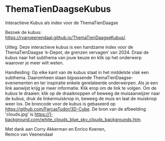 # ThemaTienDaagseKubus
Interactieve Kubus als index voor de ThemaTienDaagse

Bezoek de kubus: https://rvanveenendaal.github.io/ThemaTienDaagseKubus/.

Uitleg:
Deze interactieve kubus is een handzame index voor de ThemaTienDaagse ‘e-Depot, de grenzen vervagen’ van 2024. Draai de kubus naar het subthema van jouw keuze en klik op het onderwerp waarover je meer wilt weten.

Handleiding:
Op elke kant van de kubus staat in het middelste vlak een subthema. Daaromheen staan bijpassende ThemaTienDaagse-evenementen en ter inspiratie enkele gerelateerde onderwerpen. Als je een link aanwijst krijg je meer informatie. Klik erop om de link te volgen. Om de kubus te draaien: klik op de draaiknoppen of beweeg de muisaanwijzer naar de kubus, druk de linkermuisknop in, beweeg de muis en laat de muisknop weer los.
De broncode voor de kubus is gebaseerd op https://github.com/FarcasTudor/3D-Cube. De bron van de afbeelding 'clouds.jpg' is https://1-background.com/white_clouds_blue_sky_clouds_backgrounds.htm.

Met dank aan Corry Akkerman en Enrico Koenen,<br/> 
Remco van Veenendaal
